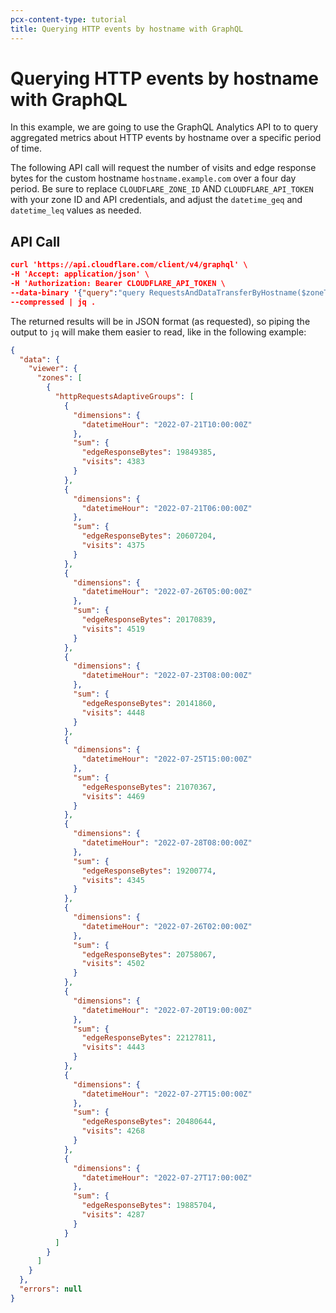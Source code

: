 ```yaml
---
pcx-content-type: tutorial
title: Querying HTTP events by hostname with GraphQL
---
```

 
# Querying HTTP events by hostname with GraphQL
 
In this example, we are going to use the GraphQL Analytics API to to query aggregated metrics about HTTP events by hostname over a specific period of time.
 
The following API call will request the number of visits and edge response bytes for the custom hostname `hostname.example.com` over a four day period. Be sure to replace `CLOUDFLARE_ZONE_ID` AND `CLOUDFLARE_API_TOKEN` with your zone ID and API credentials, and adjust the `datetime_geq` and `datetime_leq` values as needed.
 
## API Call
 
```json
curl 'https://api.cloudflare.com/client/v4/graphql' \
-H 'Accept: application/json' \
-H 'Authorization: Bearer CLOUDFLARE_API_TOKEN \
--data-binary '{"query":"query RequestsAndDataTransferByHostname($zoneTag: string, $filter:filter) {\n      viewer {\n        zones(filter: {zoneTag: $zoneTag}) {\n          httpRequestsAdaptiveGroups(limit: 10, filter: $filter)\n           {\n            sum {\n              visits\n              edgeResponseBytes\n            }\n            dimensions{\n              datetimeHour\n            }\n          }\n        }\n      }\n    }","variables":{"zoneTag":"CLOUDFLARE_ZONE_ID","filter":{"datetime_geq":"2022-07-20T11:00:00Z","datetime_lt":"2022-07-24T12:00:00Z","clientRequestHTTPHost":"hostname.example.com","requestSource":"eyeball"}}}' \
--compressed | jq .
```
 
The returned results will be in JSON format (as requested), so piping the output to `jq` will make them easier to read, like in the following example:
 
```json
{
  "data": {
    "viewer": {
      "zones": [
        {
          "httpRequestsAdaptiveGroups": [
            {
              "dimensions": {
                "datetimeHour": "2022-07-21T10:00:00Z"
              },
              "sum": {
                "edgeResponseBytes": 19849385,
                "visits": 4383
              }
            },
            {
              "dimensions": {
                "datetimeHour": "2022-07-21T06:00:00Z"
              },
              "sum": {
                "edgeResponseBytes": 20607204,
                "visits": 4375
              }
            },
            {
              "dimensions": {
                "datetimeHour": "2022-07-26T05:00:00Z"
              },
              "sum": {
                "edgeResponseBytes": 20170839,
                "visits": 4519
              }
            },
            {
              "dimensions": {
                "datetimeHour": "2022-07-23T08:00:00Z"
              },
              "sum": {
                "edgeResponseBytes": 20141860,
                "visits": 4448
              }
            },
            {
              "dimensions": {
                "datetimeHour": "2022-07-25T15:00:00Z"
              },
              "sum": {
                "edgeResponseBytes": 21070367,
                "visits": 4469
              }
            },
            {
              "dimensions": {
                "datetimeHour": "2022-07-28T08:00:00Z"
              },
              "sum": {
                "edgeResponseBytes": 19200774,
                "visits": 4345
              }
            },
            {
              "dimensions": {
                "datetimeHour": "2022-07-26T02:00:00Z"
              },
              "sum": {
                "edgeResponseBytes": 20758067,
                "visits": 4502
              }
            },
            {
              "dimensions": {
                "datetimeHour": "2022-07-20T19:00:00Z"
              },
              "sum": {
                "edgeResponseBytes": 22127811,
                "visits": 4443
              }
            },
            {
              "dimensions": {
                "datetimeHour": "2022-07-27T15:00:00Z"
              },
              "sum": {
                "edgeResponseBytes": 20480644,
                "visits": 4268
              }
            },
            {
              "dimensions": {
                "datetimeHour": "2022-07-27T17:00:00Z"
              },
              "sum": {
                "edgeResponseBytes": 19885704,
                "visits": 4287
              }
            }
          ]
        }
      ]
    }
  },
  "errors": null
}
```
 
